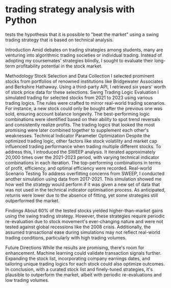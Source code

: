 # trading strategy analysis with Python
tests the hypothesis that it is possible to "beat the market" using a swing trading strategy that is based on technical analysis.

Introduction
Amid debates on trading strategies among students, many are venturing into algorithmic trading societies or individual trading. Instead of adopting my coursemates' strategies blindly, I sought to evaluate their long-term profitability potential in the stock market.

Methodology
Stock Selection and Data Collection
I selected prominent stocks from portfolios of renowned institutions like Bridgewater Associates and Berkshire Hathaway. Using a third-party API, I retrieved six years' worth of stock price data for these selections.
Swing Trading Logic Evaluation
I simulated trading for selected stocks from 2021 to 2023 using various trading logics. The rules were crafted to mirror real-world trading scenarios. For instance, a new stock could only be bought after the previous one was sold, ensuring account balance longevity. The best-performing logic combinations were identified based on their ability to spot trend reversals and consistently realize profits. The trading logics that looked the most promising were later combined together to supplement each other's weaknesses.
Technical Indicator Parameter Optimization
Despite the optimized trading logic, other factors like stock volatility and market cap influenced trading performance when trading multiple different stocks. To address this, I introduced the SWEEP analysis. It iterated approximately 20,000 times over the 2021-2023 period, with varying technical indicator combinations in each iteration. The top-performing combinations in terms of profit, efficiency, and optimal efficiency were recorded.
Real-world Scenario Testing
To address overfitting concerns from SWEEP, I conducted another simulation using data from 2017-2021. This simulation showed me how well the strategy would perform if it was given a new set of data that was not used in the technical indicator optimisation process. As anticipated, returns were lower due to the absence of fitting, yet some strategies still outperformed the market.

Findings
About 60% of the tested stocks yielded higher-than-market gains using the swing trading strategy. However, these strategies require periodic re-evaluation due to stock movement's ever-changing nature and were not tested against global recessions like the 2008 crisis. Additionally, the assumed transactional ease during simulations may not reflect real-world trading conditions, particularly with high trading volumes.

Future Directions
While the results are promising, there's room for enhancement. Machine learning could validate transaction signals further. Expanding the stock list, incorporating company earnings dates, and tailoring unique trading logics for each stock could also optimize outcomes. In conclusion, with a curated stock list and finely-tuned strategies, it's plausible to outperform the market, albeit with periodic re-evaluations and low trading volumes.



